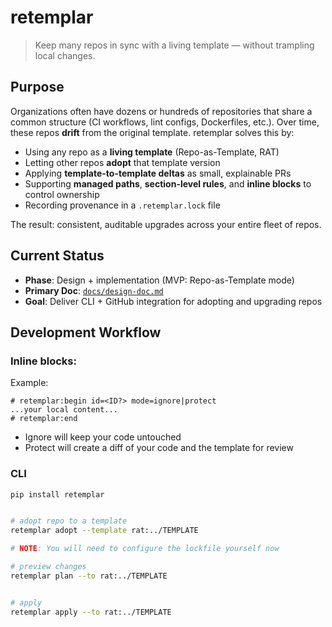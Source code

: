 # retemplar

> Keep many repos in sync with a living template — without trampling local changes.

## Purpose

Organizations often have dozens or hundreds of repositories that share a common structure (CI workflows, lint configs, Dockerfiles, etc.). Over time, these repos **drift** from the original template. retemplar solves this by:

- Using any repo as a **living template** (Repo-as-Template, RAT)
- Letting other repos **adopt** that template version
- Applying **template-to-template deltas** as small, explainable PRs
- Supporting **managed paths**, **section-level rules**, and **inline blocks** to control ownership
- Recording provenance in a `.retemplar.lock` file

The result: consistent, auditable upgrades across your entire fleet of repos.

## Current Status

- **Phase**: Design + implementation (MVP: Repo-as-Template mode)
- **Primary Doc**: [`docs/design-doc.md`](docs/design-doc.md)
- **Goal**: Deliver CLI + GitHub integration for adopting and upgrading repos

## Development Workflow

### Inline blocks:
Example:
```
# retemplar:begin id=<ID?> mode=ignore|protect
...your local content...
# retemplar:end
```
- Ignore will keep your code untouched
- Protect will create a diff of your code and the template for review

### CLI
```bash
pip install retemplar


# adopt repo to a template
retemplar adopt --template rat:../TEMPLATE

# NOTE: You will need to configure the lockfile yourself now

# preview changes
retemplar plan --to rat:../TEMPLATE


# apply
retemplar apply --to rat:../TEMPLATE
```
